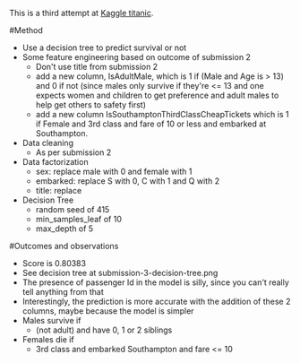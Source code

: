 This is a third attempt at [Kaggle titanic](https://www.kaggle.com/c/titanic).

#Method
- Use a decision tree to predict survival or not
- Some feature engineering based on outcome of submission 2
  - Don't use title from submission 2
  - add a new column, IsAdultMale, which is 1 if (Male and Age is > 13) and 0 if not (since males only survive if they're <= 13 and one expects women and children to get preference and adult males to help get others to safety first)
  - add a new column IsSouthamptonThirdClassCheapTickets which is 1 if Female and 3rd class and fare of 10 or less and embarked at Southampton.
- Data cleaning
  - As per submission 2
- Data factorization
  - sex: replace male with 0 and female with 1
  - embarked: replace S with 0, C with 1 and Q with 2
  - title: replace
- Decision Tree
  - random seed of 415
  - min_samples_leaf of 10
  - max_depth of 5

#Outcomes and observations
- Score is 0.80383
- See decision tree at submission-3-decision-tree.png
- The presence of passenger Id in the model is silly, since you can't really tell anything from that
- Interestingly, the prediction is more accurate with the addition of these 2 columns, maybe because the model is simpler
- Males survive if 
  - (not adult) and have 0, 1 or 2 siblings
- Females die if
  - 3rd class and embarked Southampton and fare <= 10
